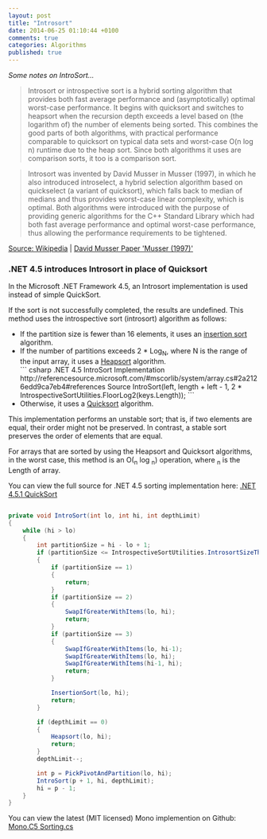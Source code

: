 ```yaml
---
layout: post
title: "Introsort"
date: 2014-06-25 01:10:44 +0100
comments: true
categories: Algorithms
published: true
---
```


*Some notes on IntroSort...*


> Introsort or introspective sort is a hybrid sorting algorithm that provides both fast average performance and (asymptotically) optimal worst-case performance. It begins with quicksort and switches to heapsort when the recursion depth exceeds a level based on (the logarithm of) the number of elements being sorted. This combines the good parts of both algorithms, with practical performance comparable to quicksort on typical data sets and worst-case O(n log n) runtime due to the heap sort. Since both algorithms it uses are comparison sorts, it too is a comparison sort.
	
> Introsort was invented by David Musser in Musser (1997), in which he also introduced introselect, a hybrid selection algorithm based on quickselect (a variant of quicksort), which falls back to median of medians and thus provides worst-case linear complexity, which is optimal. Both algorithms were introduced with the purpose of providing generic algorithms for the C++ Standard Library which had both fast average performance and optimal worst-case performance, thus allowing the performance requirements to be tightened.

[Source: Wikipedia](http://en.wikipedia.org/wiki/Introsort) | [David Musser Paper 'Musser (1997)'](http://www.cs.rpi.edu/~musser/gp/algorithms.html)

### .NET 4.5 introduces Introsort in place of Quicksort

In the Microsoft .NET Framework 4.5, an Introsort implementation is used instead of simple QuickSort.

If the sort is not successfully completed, the results are undefined.
This method uses the introspective sort (introsort) algorithm as follows:
<ul>
	<li>
		If the partition size is fewer than 16 elements, it uses an <a href="http://en.wikipedia.org/wiki/Insertion_sort">insertion sort</a> algorithm.
	</li>
	<li>
		If the number of partitions exceeds 2 * Log<sub>N</sub>, where N is the range of the input array, it uses a <a href="http://en.wikipedia.org/wiki/Heapsort">Heapsort</a> algorithm.
	</li>
``` csharp .NET 4.5 IntroSort Implementation http://referencesource.microsoft.com/#mscorlib/system/array.cs#2a2126edd9ca7eb4#references Source
IntroSort(left, length + left - 1, 2 * IntrospectiveSortUtilities.FloorLog2(keys.Length));
```
	<li>
		Otherwise, it uses a <a href="http://en.wikipedia.org/wiki/Quicksort">Quicksort</a> algorithm.
	</li>
</ul>

This implementation performs an unstable sort; that is, if two elements are equal, their order might not be preserved. In contrast, a stable sort preserves the order of elements that are equal.

For arrays that are sorted by using the Heapsort and Quicksort algorithms, in the worst case, this method is an O(<sub>n</sub> log <sub>n</sub>) operation, where <sub>n</sub> is the Length of array.


You can view the full source for .NET 4.5 sorting implementation here: [.NET 4.5.1 QuickSort](http://referencesource.microsoft.com/#mscorlib/system/array.cs#60647f6f99d677f1#references)


``` csharp .NET 4.5 IntroSort Implementation http://referencesource.microsoft.com/#mscorlib/system/array.cs#2a2126edd9ca7eb4#references Source

private void IntroSort(int lo, int hi, int depthLimit)
{
    while (hi > lo)
    {
        int partitionSize = hi - lo + 1;
        if (partitionSize <= IntrospectiveSortUtilities.IntrosortSizeThreshold /* 32 */)
        {
            if (partitionSize == 1)
            {
                return;
            }
            if (partitionSize == 2)
            {
                SwapIfGreaterWithItems(lo, hi);
                return;
            }
            if (partitionSize == 3)
            {
                SwapIfGreaterWithItems(lo, hi-1);
                SwapIfGreaterWithItems(lo, hi);
                SwapIfGreaterWithItems(hi-1, hi);
                return;
            }

            InsertionSort(lo, hi);
            return;
        }

        if (depthLimit == 0)
        {
            Heapsort(lo, hi);
            return;
        }
        depthLimit--;

        int p = PickPivotAndPartition(lo, hi);
        IntroSort(p + 1, hi, depthLimit);
        hi = p - 1;
    }
}
```

You can view the latest (MIT licensed) Mono implemention on Github: [Mono.C5 Sorting.cs](https://github.com/mono/mono/blob/master/mcs/class/Mono.C5/C5/Sorting.cs)


